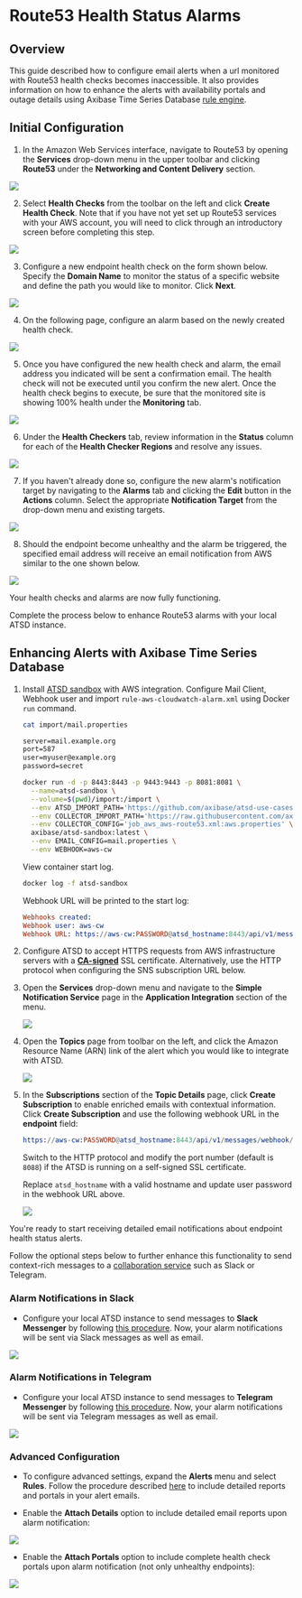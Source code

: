 # Route53 Health Status Alarms

## Overview

This guide described how to configure email alerts when a url monitored with Route53 health checks becomes inaccessible. It also provides information on how to enhance the alerts with availability portals and outage details using Axibase Time Series Database [rule engine](https://github.com/axibase/atsd/tree/master/rule-engine#rule-engine).

## Initial Configuration

1. In the Amazon Web Services interface, navigate to Route53 by opening the **Services** drop-down menu in the upper toolbar and clicking **Route53** under the **Networking and Content Delivery** section.

![](images/route53-locate.png)

2. Select **Health Checks** from the toolbar on the left and click **Create Health Check**. Note that if you have not yet set up Route53 services with your AWS account, you will need to click through an introductory screen before completing this step.

![](images/route53-menu.png)

3. Configure a new endpoint health check on the form shown below. Specify the **Domain Name** to monitor the status of a specific website and define the path you would like to monitor. Click **Next**.

![](images/route53-config.png)

4. On the following page, configure an alarm based on the newly created health check.

![](images/route53-alert.png)

5. Once you have configured the new health check and alarm, the email address you indicated will be sent a confirmation email. The health check will not be executed until you confirm the new alert. Once the health check begins to execute, be sure that the monitored site is showing 100% health under the **Monitoring** tab.

![](images/route53-githup-api.png)

6. Under the **Health Checkers** tab, review information in the **Status** column for each of the **Health Checker Regions** and resolve any issues.

![](images/route53-region-error.png)

7. If you haven't already done so, configure the new alarm's notification target by navigating to the **Alarms** tab and clicking the **Edit** button in the **Actions** column. Select the appropriate **Notification Target** from the drop-down menu and existing targets.

![](images/route53-alarm.png)

8. Should the endpoint become unhealthy and the alarm be triggered, the specified email address will receive an email notification from AWS similar to the one shown below.

![](images/route53-alarm-github.png)

Your health checks and alarms are now fully functioning. 

Complete the process below to enhance Route53 alarms with your local ATSD instance.

## Enhancing Alerts with Axibase Time Series Database

1. Install [ATSD sandbox](../route53-health-checks/README.md) with AWS integration. Configure Mail Client, Webhook user and import `rule-aws-cloudwatch-alarm.xml` using Docker `run` command.

    ```sh
    cat import/mail.properties
    ```

    ```txt
    server=mail.example.org
    port=587
    user=myuser@example.org
    password=secret
    ```

    ```sh
    docker run -d -p 8443:8443 -p 9443:9443 -p 8081:8081 \
      --name=atsd-sandbox \
      --volume=$(pwd)/import:/import \
      --env ATSD_IMPORT_PATH='https://github.com/axibase/atsd-use-cases/raw/master/how-to/aws/route53-health-checks/resources/aws-route53-xml.zip,https://github.com/axibase/atsd-use-cases/blob/master/how-to/aws/route53-email-notifications/resources/rule-aws-cloudwatch-alarm.xml' \
      --env COLLECTOR_IMPORT_PATH='https://raw.githubusercontent.com/axibase/atsd-use-cases/master/how-to/aws/route53-health-checks/resources/job_aws_aws-route53.xml' \
      --env COLLECTOR_CONFIG='job_aws_aws-route53.xml:aws.properties' \
      axibase/atsd-sandbox:latest \
      --env EMAIL_CONFIG=mail.properties \
      --env WEBHOOK=aws-cw
    ```

    View container start log.

    ```sh
    docker log -f atsd-sandbox
    ```

    Webhook URL will be printed to the start log:

    ```elm
    Webhooks created:
    Webhook user: aws-cw
    Webhook URL: https://aws-cw:PASSWORD@atsd_hostname:8443/api/v1/messages/webhook/aws-cw?command.date=Timestamp&json.parse=Message&exclude=Signature;SignatureVersion;SigningCertURL;SignatureVersion;UnsubscribeURL;MessageId;Message.detail.instance-id;Message.time;Message.id;Message.version
    ```

2. Configure ATSD to accept HTTPS requests from AWS infrastructure servers with a [**CA-signed**](https://github.com/axibase/atsd/blob/master/administration/ssl-ca-signed.md) SSL certificate. Alternatively, use the HTTP protocol when configuring the SNS subscription URL below.

3. Open the **Services** drop-down menu and navigate to the **Simple Notification Service** page in the **Application Integration** section of the menu.

    ![](images/app-integration-sns.png)

4. Open the **Topics** page from toolbar on the left, and click the Amazon Resource Name (ARN) link of the alert which you would like to integrate with ATSD. 

    ![](images/route53-slack-subscription.png)

5. In the **Subscriptions** section of the **Topic Details** page, click **Create Subscription** to enable enriched emails with contextual information. Click **Create Subscription** and use the following webhook URL in the **endpoint** field:

    ```elm
    https://aws-cw:PASSWORD@atsd_hostname:8443/api/v1/messages/webhook/aws-cw?command.date=Timestamp&json.parse=Message&exclude=Signature;SignatureVersion;SigningCertURL;SignatureVersion;UnsubscribeURL;MessageId;Message.detail.instance-id;Message.time;Message.id;Message.version
    ```

    Switch to the HTTP protocol and modify the port number (default is `8088`) if the ATSD is running on a self-signed SSL certificate.

    Replace `atsd_hostname` with a valid hostname and update user password in the webhook URL above.

    ![](images/route53-slack.png)

You're ready to start receiving detailed email notifications about endpoint health status alerts.

Follow the optional steps below to further enhance this functionality to send context-rich messages to a [collaboration service](https://github.com/axibase/atsd/blob/master/rule-engine/web-notifications.md#web-notifications) such as Slack or Telegram.

### Alarm Notifications in Slack

* Configure your local ATSD instance to send messages to **Slack Messenger** by following [this procedure](https://github.com/axibase/atsd/blob/master/rule-engine/notifications/slack.md). Now, your alarm notifications will be sent via Slack messages as well as email.

![](images/route53-alert-slack.png)

### Alarm Notifications in Telegram

* Configure your local ATSD instance to send messages to **Telegram Messenger** by following [this procedure](https://github.com/axibase/atsd/blob/master/rule-engine/notifications/telegram.md). Now, your alarm notifications will be sent via Telegram messages as well as email.

![](images/route53-tg-alert.png)

### Advanced Configuration

* To configure advanced settings, expand the **Alerts** menu and select **Rules**. Follow the procedure described [here](https://github.com/axibase/atsd/blob/master/rule-engine/web-notifications.md#attachments) to include detailed reports and portals in your alert emails.

* Enable the **Attach Details** option to include detailed email reports upon alarm notification:

![](images/route53-alarm-email-detail.png)

* Enable the **Attach Portals** option to include complete health check portals upon alarm notification (not only unhealthy endpoints):

![](images/route53-alarm-email-portal.png)
